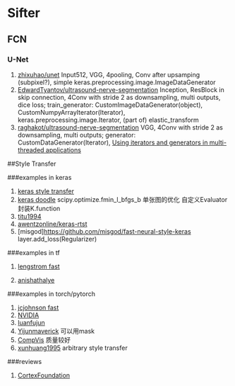 # Sifter

## FCN

### U-Net
1. [zhixuhao/unet](https://github.com/zhixuhao/unet) Input512, VGG, 4pooling, Conv after upsamping (subpixel?), simple keras.preprocessing.image.ImageDataGenerator
2. [EdwardTyantov/ultrasound-nerve-segmentation](https://github.com/EdwardTyantov/ultrasound-nerve-segmentation) Inception, ResBlock in skip connection, 4Conv with stride 2 as downsampling, multi outputs, dice loss; train_generator: CustomImageDataGenerator(object), CustomNumpyArrayIterator(Iterator), keras.preprocessing.image.Iterator, (part of) elastic_transform 
3. [raghakot/ultrasound-nerve-segmentation](https://github.com/raghakot/ultrasound-nerve-segmentation) VGG, 4Conv with stride 2 as downsampling, multi outputs; generator: CustomDataGenerator(Iterator), [Using iterators and generators in multi-threaded applications](http://anandology.com/blog/using-iterators-and-generators/)



##Style Transfer

###examples in keras
1. [keras style transfer](https://github.com/keras-team/keras/blob/master/examples/neural_style_transfer.py)
2. [keras doodle](https://github.com/keras-team/keras/blob/master/examples/neural_doodle.py)
scipy.optimize.fmin_l_bfgs_b  单张图的优化 自定义Evaluator封装K.function
3. [titu1994](https://github.com/titu1994/Neural-Style-Transfer)
4. [awentzonline/keras-rtst](https://github.com/awentzonline/keras-rtst)
5. [misgod]https://github.com/misgod/fast-neural-style-keras
layer.add_loss(Regularizer)

###examples in tf
1. [lengstrom fast](https://github.com/lengstrom/fast-style-transfer)

2. [anishathalye](https://github.com/anishathalye/neural-style/)


###examples in torch/pytorch
1. [jcjohnson fast](https://github.com/jcjohnson/fast-neural-style)
2. [NVIDIA](https://github.com/NVIDIA/FastPhotoStyle)
3. [luanfujun](https://github.com/luanfujun/deep-photo-styletransfer)
4. [Yijunmaverick](https://github.com/Yijunmaverick/UniversalStyleTransfer)
可以用mask
5. [CompVis](https://github.com/CompVis/adaptive-style-transfer)
质量较好
6. [xunhuang1995](https://github.com/xunhuang1995/AdaIN-style)
arbitrary style transfer

###reviews
1. [CortexFoundation](https://github.com/CortexFoundation/StyleTransferTrilogy)
